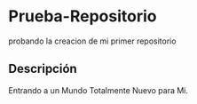 # Prueba-Repositorio
probando la creacion de mi primer repositorio

## Descripción
Entrando a un Mundo Totalmente Nuevo para Mi.
